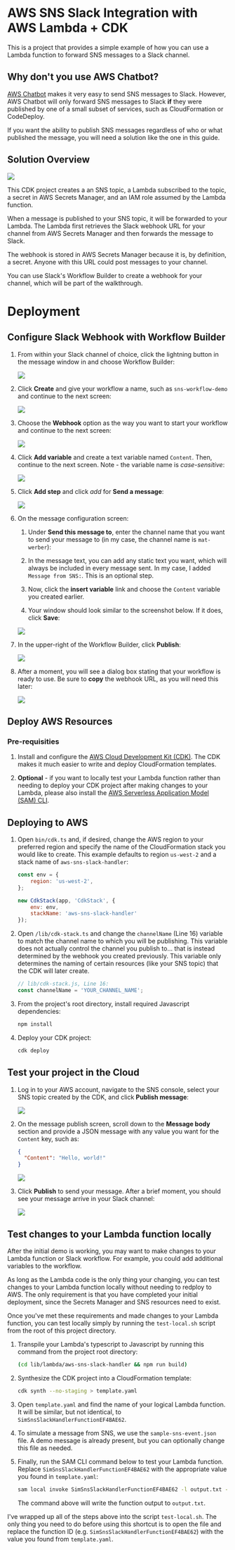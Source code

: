 # AWS SNS Slack Integration with AWS Lambda + CDK

This is a project that provides a simple example of how you can use a Lambda function to forward SNS messages to a Slack channel. 

## Why don't you use AWS Chatbot?

[AWS Chatbot](https://docs.aws.amazon.com/chatbot/latest/adminguide/related-services.html) makes it very easy to send SNS messages to Slack. However, AWS Chatbot will only forward SNS messages to Slack **if** they were published by one of a small subset of services, such as CloudFormation or CodeDeploy. 

If you want the ability to publish SNS messages regardless of who or what published the message, you will need a solution like the one in this guide. 

## Solution Overview

![](images/diagram.png)

This CDK project creates a an SNS topic, a Lambda subscribed to the topic, a secret in AWS Secrets Manager, and an IAM role assumed by the Lambda function. 

When a message is published to your SNS topic, it will be forwarded to your Lambda. The Lambda first retrieves the Slack webhook URL for your channel from AWS Secrets Manager and then forwards the message to Slack. 

The webhook is stored in AWS Secrets Manager because it is, by definition, a secret. Anyone with this URL could post messages to your channel. 

You can use Slack's Workflow Builder to create a webhook for your channel, which will be part of the walkthrough. 

# Deployment

## Configure Slack Webhook with Workflow Builder

1. From within your Slack channel of choice, click the lightning button in the message window in and choose Workflow Builder:

    ![](images/workflow-button.png)

2. Click **Create** and give your workflow a name, such as `sns-workflow-demo` and continue to the next screen:

    ![](images/workflow-name.png)

3. Choose the **Webhook** option as the way you want to start your workflow and continue to the next screen:

    ![](images/choose-webhook.png)

4. Click **Add variable** and create a text variable named `Content`. Then, continue to the next screen. Note - the variable name is *case-sensitive*:

    ![](images/create-variable.png)

5. Click **Add step** and click *add* for **Send a message**:

    ![](images/send-message.png)

6. On the message configuration screen:

    1. Under **Send this message to**, enter the channel name that you want to send your message to (in my case, the channel name is `mat-werber`):

    2. In the message text, you can add any static text you want, which will always be included in every message sent. In my case, I added `Message from SNS:`. This is an optional step.

    3. Now, click the **insert variable** link and choose the `Content` variable you created earlier. 

    4. Your window should look similar to the screenshot below. If it does, click **Save**:

    ![](images/message-config.png)

7. In the upper-right of the Workflow Builder, click **Publish**:

    ![](images/click-publish.png)

8. After a moment, you will see a dialog box stating that your workflow is ready to use. Be sure to **copy** the webhook URL, as you will need this later:

    ![](images/workflow-complete.png)

## Deploy AWS Resources

### Pre-requisities

1. Install and configure the [AWS Cloud Development Kit (CDK)](https://docs.aws.amazon.com/cdk/latest/guide/getting_started.html). The CDK makes it much easier to write and deploy CloudFormation templates. 

2. **Optional** - if you want to locally test your Lambda function rather than needing to deploy your CDK project after making changes to your Lambda, please also install the [AWS Serverless Application Model (SAM) CLI](https://docs.aws.amazon.com/serverless-application-model/latest/developerguide/serverless-sam-cli-install.html).

## Deploying to AWS

1. Open `bin/cdk.ts` and, if desired, change the AWS region to your preferred region and specify the name of the CloudFormation stack you would like to create. This example defaults to region `us-west-2` and a stack name of `aws-sns-slack-handler`:

    ```js
    const env = {
        region: 'us-west-2',
    };

    new CdkStack(app, 'CdkStack', {
        env: env,
        stackName: 'aws-sns-slack-handler'
    });
    ```

1. Open `/lib/cdk-stack.ts` and change the `channelName` (Line 16) variable to match the channel name to which you will be publishing. This variable does not actually control the channel you publish to... that is instead determined by the webhook you created previously. This variable only determines the naming of certain resources (like your SNS topic) that the CDK will later create. 

    ```js
    // lib/cdk-stack.js, Line 16: 
    const channelName = 'YOUR_CHANNEL_NAME';
    ```

1. From the project's root directory, install required Javascript dependencies: 

    ```js
    npm install
    ```

1. Deploy your CDK project: 

    ```sh
    cdk deploy
    ```

## Test your project in the Cloud

1. Log in to your AWS account, navigate to the SNS console, select your SNS topic created by the CDK, and click **Publish message**:

    ![](images/click-sns-publish.png)

2. On the message publish screen, scroll down to the **Message body** section and provide a JSON message with any value you want for the `Content` key, such as: 

    ```json
    {
      "Content": "Hello, world!"
    }
    ```

    ![](images/message-body.png)

3. Click **Publish** to send your message. After a brief moment, you should see your message arrive in your Slack channel:

    ![](/images/message-received.png)

## Test changes to your Lambda function locally

After the initial demo is working, you may want to make changes to your Lambda function or Slack workflow. For example, you could add additional variables to the workflow. 

As long as the Lambda code is the only thing your changing, you can test changes to your Lambda function locally without needing to redploy to AWS. The only requirement is that you have completed your initial deployment, since the Secrets Manager and SNS resources need to exist. 

Once you've met these requirements and made changes to your Lambda function, you can test locally simply by running the `test-local.sh` script from the root of this project directory.

1. Transpile your Lambda's typescript to Javascript by running this command from the project root directory: 

    ```sh
    (cd lib/lambda/aws-sns-slack-handler && npm run build)
    ```

2. Synthesize the CDK project into a CloudFormation template: 

    ```sh
    cdk synth --no-staging > template.yaml
    ```

3. Open `template.yaml` and find the name of your logical Lambda function. It will be similar, but not identical, to `SimSnsSlackHandlerFunctionEF4BAE62`. 

4. To simulate a message from SNS, we use the `sample-sns-event.json` file. A demo message is already present, but you can optionally change this file as needed. 

4. Finally, run the SAM CLI command below to test your Lambda function. Replace `SimSnsSlackHandlerFunctionEF4BAE62` with the appropriate value you found in `template.yaml`:

    ```sh
    sam local invoke SimSnsSlackHandlerFunctionEF4BAE62 -l output.txt -e sample-sns-event.json
    ```

    The command above will write the function output to `output.txt`.

I've wrapped up all of the steps above into the script `test-local.sh`. The only thing you need to do before using this shortcut is to open the file and replace the function ID (e.g. `SimSnsSlackHandlerFunctionEF4BAE62`) with the value you found from `template.yaml`.
